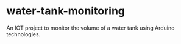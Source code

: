 # water-tank-monitoring
An IOT project to monitor the volume of a water tank using Arduino technologies.
